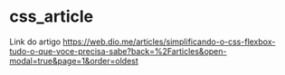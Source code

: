 # css_article
Link do artigo
https://web.dio.me/articles/simplificando-o-css-flexbox-tudo-o-que-voce-precisa-sabe?back=%2Farticles&open-modal=true&page=1&order=oldest
